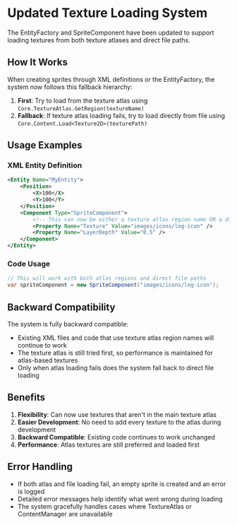 # Updated Texture Loading System

The EntityFactory and SpriteComponent have been updated to support loading textures from both texture atlases and direct file paths.

## How It Works

When creating sprites through XML definitions or the EntityFactory, the system now follows this fallback hierarchy:

1. **First**: Try to load from the texture atlas using `Core.TextureAtlas.GetRegion(textureName)`
2. **Fallback**: If texture atlas loading fails, try to load directly from file using `Core.Content.Load<Texture2D>(texturePath)`

## Usage Examples

### XML Entity Definition
```xml
<Entity Name="MyEntity">
    <Position>
        <X>100</X>
        <Y>100</Y>
    </Position>
    <Component Type="SpriteComponent">
        <!-- This can now be either a texture atlas region name OR a direct file path -->
        <Property Name="Texture" Value="images/icons/log-icon" />
        <Property Name="LayerDepth" Value="0.5" />
    </Component>
</Entity>
```

### Code Usage
```csharp
// This will work with both atlas regions and direct file paths
var spriteComponent = new SpriteComponent("images/icons/log-icon");
```

## Backward Compatibility

The system is fully backward compatible:
- Existing XML files and code that use texture atlas region names will continue to work
- The texture atlas is still tried first, so performance is maintained for atlas-based textures
- Only when atlas loading fails does the system fall back to direct file loading

## Benefits

1. **Flexibility**: Can now use textures that aren't in the main texture atlas
2. **Easier Development**: No need to add every texture to the atlas during development
3. **Backward Compatible**: Existing code continues to work unchanged
4. **Performance**: Atlas textures are still preferred and loaded first

## Error Handling

- If both atlas and file loading fail, an empty sprite is created and an error is logged
- Detailed error messages help identify what went wrong during loading
- The system gracefully handles cases where TextureAtlas or ContentManager are unavailable